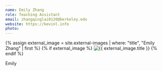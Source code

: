 ```yaml
---
name: Emily Zhang
role: Teaching Assistant
email: zhangqinglai0120@berkeley.edu
website: https://kevinl.info
photo: 
---
```

{% assign external_image = site.external-images | where: "title", "Emily Zhang" | first %}
{% if external_image %}
  <img src="{{ external_image.image_url }}" alt="{{ external_image.title }}">
{% endif %}

Emily
